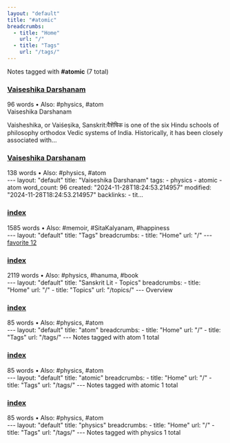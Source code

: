 ```yaml
---
layout: "default"
title: "#atomic"
breadcrumbs:
  - title: "Home"
    url: "/"
  - title: "Tags"
    url: "/tags/"
---
```

Notes tagged with **#atomic** (7 total)

<div class="note-grid">

<div class="note-card">
    <h3><a href="sanskrit-lit/vaiseshika-darshanam/">Vaiseshika Darshanam</a></h3>
    <div class="note-meta">
        96 words
        • Also: #physics, #atom
    </div>
    <div class="note-excerpt">Vaiseshika Darshanam

Vaisheshika, or Vaiśeṣika, Sanskrit:वैशॆषिक is one of the six Hindu schools of philosophy orthodox Vedic systems of India. Historically, it has been closely associated with...</div>
</div>

<div class="note-card">
    <h3><a href="docs/sanskrit-lit/vaiseshika-darshanam/index/">Vaiseshika Darshanam</a></h3>
    <div class="note-meta">
        138 words
        • Also: #physics, #atom
    </div>
    <div class="note-excerpt">---
layout: "default"
title: "Vaiseshika Darshanam"
tags:
  - physics
  - atomic
  - atom
word_count: 96
created: "2024-11-28T18:24:53.214957"
modified: "2024-11-28T18:24:53.214957"
backlinks:
  - tit...</div>
</div>

<div class="note-card">
    <h3><a href="docs/tags/index/">index</a></h3>
    <div class="note-meta">
        1585 words
        • Also: #memoir, #SitaKalyanam, #happiness
    </div>
    <div class="note-excerpt">---
layout: "default"
title: "Tags"
breadcrumbs:
  - title: "Home"
    url: "/"
---
<div class="tag-cloud">
<a href="favorite/" class="tag" style="--tag-weight: 1.0">favorite 12</a>
<a href="progra...</div>
</div>

<div class="note-card">
    <h3><a href="docs/topics/sanskrit-lit/index/">index</a></h3>
    <div class="note-meta">
        2119 words
        • Also: #physics, #hanuma, #book
    </div>
    <div class="note-excerpt">---
layout: "default"
title: "Sanskrit Lit - Topics"
breadcrumbs:
  - title: "Home"
    url: "/"
  - title: "Topics"
    url: "/topics/"
---
 Overview

<div class="note-grid">

<div class="note-card...</div>
</div>

<div class="note-card">
    <h3><a href="docs/tags/atom/index/">index</a></h3>
    <div class="note-meta">
        85 words
        • Also: #physics, #atom
    </div>
    <div class="note-excerpt">---
layout: "default"
title: "atom"
breadcrumbs:
  - title: "Home"
    url: "/"
  - title: "Tags"
    url: "/tags/"
---
Notes tagged with atom 1 total

<div class="note-grid">

<div class="not...</div>
</div>

<div class="note-card">
    <h3><a href="docs/tags/atomic/index/">index</a></h3>
    <div class="note-meta">
        85 words
        • Also: #physics, #atom
    </div>
    <div class="note-excerpt">---
layout: "default"
title: "atomic"
breadcrumbs:
  - title: "Home"
    url: "/"
  - title: "Tags"
    url: "/tags/"
---
Notes tagged with atomic 1 total

<div class="note-grid">

<div class=...</div>
</div>

<div class="note-card">
    <h3><a href="docs/tags/physics/index/">index</a></h3>
    <div class="note-meta">
        85 words
        • Also: #physics, #atom
    </div>
    <div class="note-excerpt">---
layout: "default"
title: "physics"
breadcrumbs:
  - title: "Home"
    url: "/"
  - title: "Tags"
    url: "/tags/"
---
Notes tagged with physics 1 total

<div class="note-grid">

<div clas...</div>
</div>
</div>